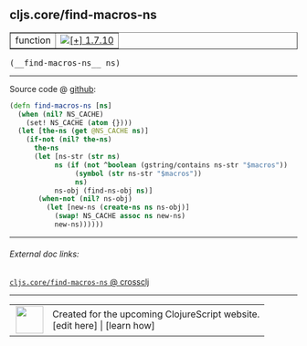 ## cljs.core/find-macros-ns



 <table border="1">
<tr>
<td>function</td>
<td><a href="https://github.com/cljsinfo/cljs-api-docs/tree/1.7.10"><img valign="middle" alt="[+] 1.7.10" title="Added in 1.7.10" src="https://img.shields.io/badge/+-1.7.10-lightgrey.svg"></a> </td>
</tr>
</table>


 <samp>
(__find-macros-ns__ ns)<br>
</samp>

---







Source code @ [github](https://github.com/clojure/clojurescript/blob/r1.7.48/src/main/cljs/cljs/core.cljs#L10142-L10156):

```clj
(defn find-macros-ns [ns]
  (when (nil? NS_CACHE)
    (set! NS_CACHE (atom {})))
  (let [the-ns (get @NS_CACHE ns)]
    (if-not (nil? the-ns)
      the-ns
      (let [ns-str (str ns)
           ns (if (not ^boolean (gstring/contains ns-str "$macros"))
                (symbol (str ns-str "$macros"))
                ns)
           ns-obj (find-ns-obj ns)]
       (when-not (nil? ns-obj)
         (let [new-ns (create-ns ns ns-obj)]
           (swap! NS_CACHE assoc ns new-ns)
           new-ns))))))
```

<!--
Repo - tag - source tree - lines:

 <pre>
clojurescript @ r1.7.48
└── src
    └── main
        └── cljs
            └── cljs
                └── <ins>[core.cljs:10142-10156](https://github.com/clojure/clojurescript/blob/r1.7.48/src/main/cljs/cljs/core.cljs#L10142-L10156)</ins>
</pre>

-->

---



###### External doc links:

[`cljs.core/find-macros-ns` @ crossclj](http://crossclj.info/fun/cljs.core.cljs/find-macros-ns.html)<br>

---

 <table>
<tr><td>
<img valign="middle" align="right" width="48px" src="http://i.imgur.com/Hi20huC.png">
</td><td>
Created for the upcoming ClojureScript website.<br>
[edit here] | [learn how]
</td></tr></table>

[edit here]:https://github.com/cljsinfo/cljs-api-docs/blob/master/cljsdoc/cljs.core/find-macros-ns.cljsdoc
[learn how]:https://github.com/cljsinfo/cljs-api-docs/wiki/cljsdoc-files

<!--

This information was too distracting to show to readers, but I'll leave it
commented here since it is helpful to:

- pretty-print the data used to generate this document
- and show how to retrieve that data



The API data for this symbol:

```clj
{:ns "cljs.core",
 :name "find-macros-ns",
 :type "function",
 :signature ["[ns]"],
 :source {:code "(defn find-macros-ns [ns]\n  (when (nil? NS_CACHE)\n    (set! NS_CACHE (atom {})))\n  (let [the-ns (get @NS_CACHE ns)]\n    (if-not (nil? the-ns)\n      the-ns\n      (let [ns-str (str ns)\n           ns (if (not ^boolean (gstring/contains ns-str \"$macros\"))\n                (symbol (str ns-str \"$macros\"))\n                ns)\n           ns-obj (find-ns-obj ns)]\n       (when-not (nil? ns-obj)\n         (let [new-ns (create-ns ns ns-obj)]\n           (swap! NS_CACHE assoc ns new-ns)\n           new-ns))))))",
          :title "Source code",
          :repo "clojurescript",
          :tag "r1.7.48",
          :filename "src/main/cljs/cljs/core.cljs",
          :lines [10142 10156]},
 :full-name "cljs.core/find-macros-ns",
 :full-name-encode "cljs.core/find-macros-ns",
 :history [["+" "1.7.10"]]}

```

Retrieve the API data for this symbol:

```clj
;; from Clojure REPL
(require '[clojure.edn :as edn])
(-> (slurp "https://raw.githubusercontent.com/cljsinfo/cljs-api-docs/catalog/cljs-api.edn")
    (edn/read-string)
    (get-in [:symbols "cljs.core/find-macros-ns"]))
```

-->
